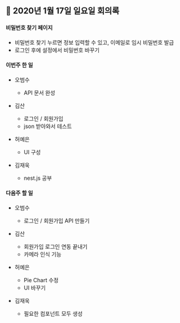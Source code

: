 ## 📝 2020년 1월 17일 일요일 회의록

#### 비밀번호 찾기 페이지
- 비밀번호 찾기 누르면 정보 입력할 수 있고, 이메일로 임시 비밀번호 발급
- 로그인 후에 설정에서 비밀번호 바꾸기

#### 이번주 한 일
- 오범수
  - API 문서 완성

- 김산
  - 로그인 / 회원가입
  - json 받아와서 테스트
  
- 허예은
  - UI 구성
  
- 김재욱
  - nest.js 공부
  
  
#### 다음주 할 일
- 오범수
  - 로그인 / 회원가입 API 만들기
  
- 김산
  - 회원가입 로그인 연동 끝내기
  - 카메라 인식 기능
  
- 허예은
  - Pie Chart 수정
  - UI 바꾸기
  
- 김재욱
  - 필요한 컴포넌트 모두 생성
  
